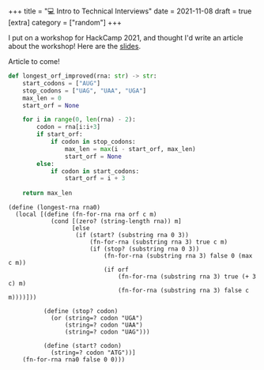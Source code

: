 +++
title = "💻 Intro to Technical Interviews"
date = 2021-11-08
draft = true
[extra]
category = ["random"]
+++

I put on a workshop for HackCamp 2021, and thought I'd write an article about the workshop! Here are the [slides](https://docs.google.com/presentation/d/13aEWjCiM94rCYtpk9mAyOdFH7Xti1CZMbzkTMQAAZCc/edit?usp=sharing).

Article to come!

```python
def longest_orf_improved(rna: str) -> str:
    start_codons = ["AUG"]
    stop_codons = ["UAG", "UAA", "UGA"]
    max_len = 0
    start_orf = None

    for i in range(0, len(rna) - 2):
        codon = rna[i:i+3]
        if start_orf:
            if codon in stop_codons:
                max_len = max(i - start_orf, max_len)
                start_orf = None
        else:
            if codon in start_codons:
                start_orf = i + 3
    
    return max_len
```

```rkt
(define (longest-rna rna0)
  (local [(define (fn-for-rna rna orf c m)
            (cond [(zero? (string-length rna)) m]
                  [else
                   (if (start? (substring rna 0 3))
                       (fn-for-rna (substring rna 3) true c m)
                       (if (stop? (substring rna 0 3))
                           (fn-for-rna (substring rna 3) false 0 (max c m))
                           (if orf
                               (fn-for-rna (substring rna 3) true (+ 3 c) m)
                               (fn-for-rna (substring rna 3) false c m))))]))

          (define (stop? codon)
            (or (string=? codon "UGA")
                (string=? codon "UAA")
                (string=? codon "UAG")))

          (define (start? codon)
            (string=? codon "ATG"))]
    (fn-for-rna rna0 false 0 0)))
```
